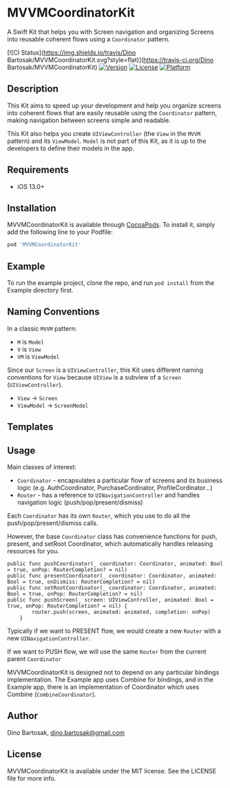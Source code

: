 # MVVMCoordinatorKit

A Swift Kit that helps you with Screen navigation and organizing Screens into reusable coherent flows using a `Coordinator` pattern.

[![CI Status](https://img.shields.io/travis/Dino Bartosak/MVVMCoordinatorKit.svg?style=flat)](https://travis-ci.org/Dino Bartosak/MVVMCoordinatorKit)
[![Version](https://img.shields.io/cocoapods/v/MVVMCoordinatorKit.svg?style=flat)](https://cocoapods.org/pods/MVVMCoordinatorKit)
[![License](https://img.shields.io/cocoapods/l/MVVMCoordinatorKit.svg?style=flat)](https://cocoapods.org/pods/MVVMCoordinatorKit)
[![Platform](https://img.shields.io/cocoapods/p/MVVMCoordinatorKit.svg?style=flat)](https://cocoapods.org/pods/MVVMCoordinatorKit)

## Description

This Kit aims to speed up your development and help you organize screens into coherent flows that are easily reusable using the `Coordinator` pattern, making navigation between screens simple and readable.

This Kit also helps you create `UIViewController` (the `View` in the `MVVM` pattern) and its `ViewModel`. `Model` is not part of this Kit, as it is up to the developers to define their models in the app.

## Requirements

- iOS 13.0+

## Installation

MVVMCoordinatorKit is available through [CocoaPods](https://cocoapods.org). To install
it, simply add the following line to your Podfile:

```ruby
pod 'MVVMCoordinatorKit'
```

## Example

To run the example project, clone the repo, and run `pod install` from the Example directory first.

## Naming Conventions
In a classic `MVVM` pattern:
- `M` is `Model`
- `V` is `View`
- `VM` is `ViewModel`

Since our `Screen` is a `UIViewController`, this Kit uses different naming conventions for `View` because `UIView` is a subview of a `Screen` (`UIViewController`).
- `View` -> `Screen`
- `ViewModel` -> `ScreenModel`

## Templates

## Usage

Main classes of interest:

- `Coordinator` - encapsulates a particular flow of screens and its business logic (e.g. AuthCoordinator, PurchaseCordinator, ProfileCordinator...)
- `Router` - has a reference to `UINavigationController` and handles navigation logic (push/pop/present/dismiss)

Each `Coordinator` has its own `Router`, which you use to do all the push/pop/present/dismiss calls.

However, the base `Coordinator` class has convenience functions for push, present, and setRoot Coordinator, which automatically handles releasing resources for you.

```
public func pushCoordinator(_ coordinator: Coordinator, animated: Bool = true, onPop: RouterCompletion? = nil)
public func presentCoordinator(_ coordinator: Coordinator, animated: Bool = true, onDismiss: RouterCompletion? = nil)
public func setRootCoordinator(_ coordinator: Coordinator, animated: Bool = true, onPop: RouterCompletion? = nil)
public func pushScreen(_ screen: UIViewController, animated: Bool = true, onPop: RouterCompletion? = nil) {
        router.push(screen, animated: animated, completion: onPop)
    }
```

Typically if we want to PRESENT flow, we would create a new `Router` with a new `UINavigationController`. 

If we want to PUSH flow, we will use the same `Router` from the current parent `Coordinator`

MVVMCoordinatorKit is designed not to depend on any particular bindings implementation. The Example app uses Combine for bindings, and in the Example app, there is an implementation of Coordinator which uses Combine (`CombineCoordinator`).

## Author

Dino Bartosak, dino.bartosak@gmail.com

## License

MVVMCoordinatorKit is available under the MIT license. See the LICENSE file for more info.
